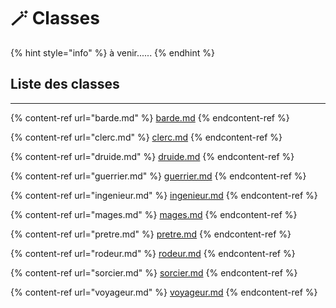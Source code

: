 # 🪄 Classes

{% hint style="info" %}
à venir......
{% endhint %}

## Liste des classes

***

{% content-ref url="barde.md" %}
[barde.md](barde.md)
{% endcontent-ref %}

{% content-ref url="clerc.md" %}
[clerc.md](clerc.md)
{% endcontent-ref %}

{% content-ref url="druide.md" %}
[druide.md](druide.md)
{% endcontent-ref %}

{% content-ref url="guerrier.md" %}
[guerrier.md](guerrier.md)
{% endcontent-ref %}

{% content-ref url="ingenieur.md" %}
[ingenieur.md](ingenieur.md)
{% endcontent-ref %}

{% content-ref url="mages.md" %}
[mages.md](mages.md)
{% endcontent-ref %}

{% content-ref url="pretre.md" %}
[pretre.md](pretre.md)
{% endcontent-ref %}

{% content-ref url="rodeur.md" %}
[rodeur.md](rodeur.md)
{% endcontent-ref %}

{% content-ref url="sorcier.md" %}
[sorcier.md](sorcier.md)
{% endcontent-ref %}

{% content-ref url="voyageur.md" %}
[voyageur.md](voyageur.md)
{% endcontent-ref %}
